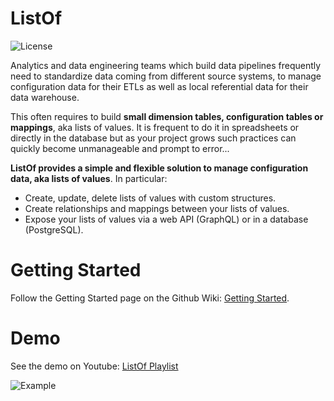 # ListOf

![License](https://img.shields.io/github/license/alexisrolland/listof.svg "Apache-2.0")

Analytics and data engineering teams which build data pipelines frequently need to standardize data coming from different source systems, to manage configuration data for their ETLs as well as local referential data for their data warehouse.

This often requires to build **small dimension tables, configuration tables or mappings**, aka lists of values. It is frequent to do it in spreadsheets or directly in the database but as your project grows such practices can quickly become unmanageable and prompt to error...

**ListOf provides a simple and flexible solution to manage configuration data, aka lists of values**.
In particular:
- Create, update, delete lists of values with custom structures.
- Create relationships and mappings between your lists of values.
- Expose your lists of values via a web API (GraphQL) or in a database (PostgreSQL).

# Getting Started

Follow the Getting Started page on the Github Wiki: [Getting Started](https://github.com/alexisrolland/listof/wiki/Getting-Started).

# Demo

See the demo on Youtube: [ListOf Playlist](https://www.youtube.com/watch?v=yXRrzHEJEIo&list=PLBUyV209B5ULL6H6wqLnenQgdKwyMEwTM)

![Example](https://github.com/alexisrolland/listof/blob/master/doc/screenshot.png?raw=true)
